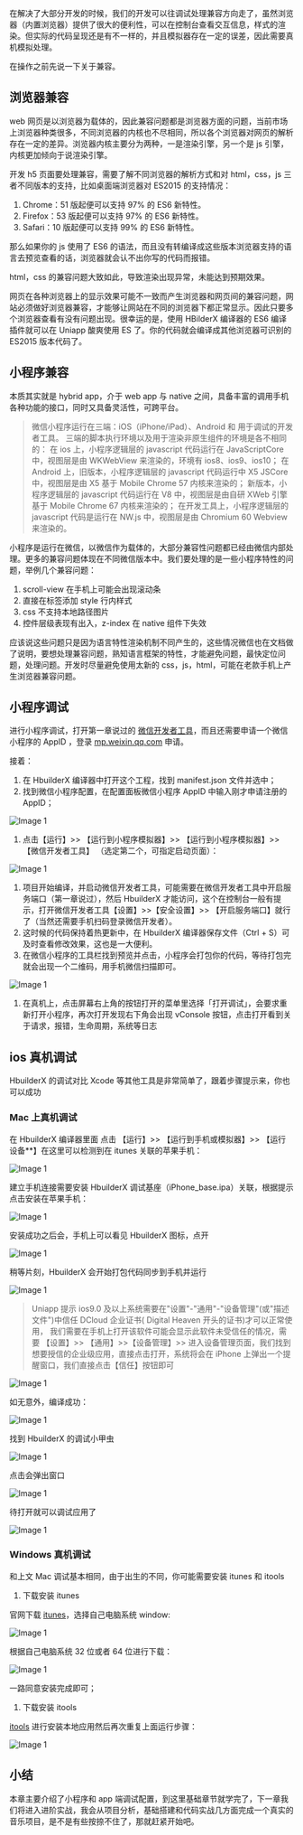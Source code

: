 在解决了大部分开发的时候，我们的开发可以往调试处理兼容方向走了，虽然浏览器（内置浏览器）提供了很大的便利性，可以在控制台查看交互信息，样式的渲染。但实际的代码呈现还是有不一样的，并且模拟器存在一定的误差，因此需要真机模拟处理。

在操作之前先说一下关于兼容。

## 浏览器兼容

web 网页是以浏览器为载体的，因此兼容问题都是浏览器方面的问题，当前市场上浏览器种类很多，不同浏览器的内核也不尽相同，所以各个浏览器对网页的解析存在一定的差异。浏览器内核主要分为两种，一是渲染引擎，另一个是 js 引擎，内核更加倾向于说渲染引擎。

开发 h5 页面要处理兼容，需要了解不同浏览器的解析方式和对 html，css，js 三者不同版本的支持，比如桌面端浏览器对 ES2015 的支持情况：

1.  Chrome：51 版起便可以支持 97% 的 ES6 新特性。
2.  Firefox：53 版起便可以支持 97% 的 ES6 新特性。
3.  Safari：10 版起便可以支持 99% 的 ES6 新特性。

那么如果你的 js 使用了 ES6 的语法，而且没有转编译成这些版本浏览器支持的语言去预览查看的话，浏览器就会认不出你写的代码而报错。

html，css 的兼容问题大致如此，导致渲染出现异常，未能达到预期效果。

网页在各种浏览器上的显示效果可能不一致而产生浏览器和网页间的兼容问题，网站必须做好浏览器兼容，才能够让网站在不同的浏览器下都正常显示。因此只要多个浏览器查看有没有问题出现。很幸运的是，使用 HBilderX 编译器的 ES6 编译插件就可以在 Uniapp 酸爽使用 ES 了。你的代码就会编译成其他浏览器可识别的 ES2015 版本代码了。

## 小程序兼容

本质其实就是 hybrid app，介于 web app 与 native 之间，具备丰富的调用手机各种功能的接口，同时又具备灵活性，可跨平台。

> 微信小程序运行在三端：iOS（iPhone/iPad）、Android 和 用于调试的开发者工具。 三端的脚本执行环境以及用于渲染非原生组件的环境是各不相同的： 在 ios 上，小程序逻辑层的 javascript 代码运行在 JavaScriptCore 中，视图层是由 WKWebView 来渲染的，环境有 ios8、ios9、ios10； 在 Android 上，旧版本，小程序逻辑层的 javascript 代码运行中 X5 JSCore 中，视图层是由 X5 基于 Mobile Chrome 57 内核来渲染的； 新版本，小程序逻辑层的 javascript 代码运行在 V8 中，视图层是由自研 XWeb 引擎基于 Mobile Chrome 67 内核来渲染的； 在开发工具上，小程序逻辑层的 javascript 代码是运行在 NW.js 中，视图层是由 Chromium 60 Webview 来渲染的。

小程序是运行在微信，以微信作为载体的，大部分兼容性问题都已经由微信内部处理。更多的兼容问题体现在不同微信版本中。我们要处理的是一些小程序特性的问题，举例几个兼容问题：

1.  scroll-view 在手机上可能会出现滚动条
2.  直接在标签添加 style 行内样式
3.  css 不支持本地路径图片
4.  控件层级表现有出入，z-index 在 native 组件下失效

应该说这些问题只是因为语言特性渲染机制不同产生的，这些情况微信也在文档做了说明，要想处理兼容问题，熟知语言框架的特性，才能避免问题，最快定位问题，处理问题。开发时尽量避免使用太新的 css，js，html，可能在老款手机上产生浏览器兼容问题。

## 小程序调试

进行小程序调试，打开第一章说过的 [微信开发者工具][link 1]，而且还需要申请一个微信小程序的 AppID ，登录 [mp.weixin.qq.com][] 申请。

接着：

1.  在 HbuilderX 编译器中打开这个工程，找到 manifest.json 文件并选中；
2.  找到微信小程序配置，在配置面板微信小程序 AppID 中输入刚才申请注册的 AppID；

![Image 1](_media/b6ec71902327434d9dfcc849cbbee07c.png)

1.  点击【运行】>> 【运行到小程序模拟器】>> 【运行到小程序模拟器】>> 【微信开发者工具】 （选定第二个，可指定启动页面）：

![Image 1](_media/ca84c063904c491c9e471a3040c67f75.png)

1.  项目开始编译，并启动微信开发者工具，可能需要在微信开发者工具中开启服务端口（第一章说过），然后 HbuilderX 才能访问，这个在控制台一般有提示，打开微信开发者工具【设置】>>【安全设置】>> 【开启服务端口】就行了（当然还需要手机扫码登录微信开发者）。
2.  这时候的代码保持着热更新中，在 HbuilderX 编译器保存文件（Ctrl + S）可及时查看修改效果，这也是一大便利。
3.  在微信小程序的工具栏找到预览并点击，小程序会打包你的代码，等待打包完就会出现一个二维码，用手机微信扫描即可。

![Image 1](_media/f03123f879f44b9298806582bcb797a6.png)

1.  在真机上，点击屏幕右上角的按钮打开的菜单里选择「打开调试」，会要求重新打开小程序，再次打开发现右下角会出现 vConsole 按钮，点击打开看到关于请求，报错，生命周期，系统等日志

## ios 真机调试

HbuilderX 的调试对比 Xcode 等其他工具是非常简单了，跟着步骤提示来，你也可以成功

### Mac 上真机调试

在 HbuilderX 编译器里面 点击 【运行】>> 【运行到手机或模拟器】>> 【运行设备\*\*】在这里可以检测到在 itunes 关联的苹果手机：

![Image 1](_media/db2d8595267c4dce90a54798d01c1790.png)

建立手机连接需要安装 HbuilderX 调试基座（iPhone_base.ipa）关联，根据提示点击安装在苹果手机：

![Image 1](_media/6dcbb16b282c4f518500b35a7a19c010.png)

安装成功之后会，手机上可以看见 HbuilderX 图标，点开

![Image 1](_media/3127891469bf4a5db49a6e4a13c388fe.png)

稍等片刻，HbuilderX 会开始打包代码同步到手机并运行

![Image 1](_media/479055c0d44246958f114f25ce534209.png)

> Uniapp 提示 ios9.0 及以上系统需要在"设置"-"通用"-"设备管理"(或"描述文件")中信任 DCloud 企业证书( Digital Heaven 开头的证书)才可以正常使用， 我们需要在手机上打开该软件可能会显示此软件未受信任的情况，需要 【设置】>> 【通用】>>【设备管理】>> 进入设备管理页面，我们找到想要授信的企业级应用，直接点击打开，系统将会在 iPhone 上弹出一个提醒窗口，我们直接点击【信任】按钮即可

![Image 1](_media/068cba9df3fa4b728c09118b8390646e.png)

如无意外，编译成功：

![Image 1](_media/6b1d79339ea740b69e3d3fbf1bfa3462.png)

找到 HbuilderX 的调试小甲虫

![Image 1](_media/59e538a6d23d4826bc84cda5d817c61b.png)

点击会弹出窗口

![Image 1](_media/6f08aaa0fa97488ab56b735686dac86c.png)

待打开就可以调试应用了

![Image 1](_media/8fc1b0a2a9bc440891fc270406073950.png)

### Windows 真机调试

和上文 Mac 调试基本相同，由于出生的不同，你可能需要安装 itunes 和 itools

1.  下载安装 itunes

官网下载 [itunes][]，选择自己电脑系统 window:

![Image 1](_media/1015f968368245a38fa65357823c989f.png)

根据自己电脑系统 32 位或者 64 位进行下载：

![Image 1](_media/5f48a0a7cd3e4f4fbc228317feaad145.png)

一路同意安装完成即可；

1.  下载安装 itools

[itools][] 进行安装本地应用然后再次重复上面运行步骤：

![Image 1](_media/f273ac8bf8b243ea895020a821028e68.png)

## 小结

本章主要介绍了小程序和 app 端调试配置，到这里基础章节就学完了，下一章我们将进入进阶实战，我会从项目分析，基础搭建和代码实战几方面完成一个真实的音乐项目，是不是有些按捺不住了，那就赶紧开始吧。

[link 1]: https://developers.weixin.qq.com/miniprogram/dev/devtools/download.html
[mp.weixin.qq.com]: https://mp.weixin.qq.com/
[image-20210215145627431]: https://s.poetries.work/images/image-20210215145627431.png
[image-20210215145702836]: https://s.poetries.work/images/image-20210215145702836.png
[image-20210215145748535]: https://s.poetries.work/images/image-20210215145748535.png
[image-20210215145811960]: https://s.poetries.work/images/image-20210215145811960.png
[image-20210215145825228]: https://s.poetries.work/images/image-20210215145825228.png
[image-20210215145835283]: https://s.poetries.work/images/image-20210215145835283.png
[image-20210215145851811]: https://s.poetries.work/images/image-20210215145851811.png
[image-20210215145907983]: https://s.poetries.work/images/image-20210215145907983.png
[image-20210215145920461]: https://s.poetries.work/images/image-20210215145920461.png
[image-20210215145932161]: https://s.poetries.work/images/image-20210215145932161.png
[image-20210215145943102]: https://s.poetries.work/images/image-20210215145943102.png
[image-20210215145954622]: https://s.poetries.work/images/image-20210215145954622.png
[itunes]: https://www.apple.com/itunes/
[image-20210215150010134]: https://s.poetries.work/images/image-20210215150010134.png
[image-20210215150104521]: https://s.poetries.work/images/image-20210215150104521.png
[itools]: http://www.itools.cn/
[image-20210215150127994]: https://s.poetries.work/images/image-20210215150127994.png
